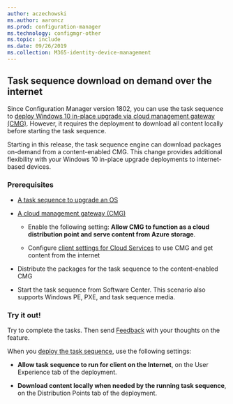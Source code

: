 ```yaml
---
author: aczechowski
ms.author: aaroncz
ms.prod: configuration-manager
ms.technology: configmgr-other
ms.topic: include
ms.date: 09/26/2019
ms.collection: M365-identity-device-management
---
```


## <a name="bkmk_dodcmg"></a> Task sequence download on demand over the internet

<!--3601238-->
Since Configuration Manager version 1802, you can use the task sequence to [deploy Windows 10 in-place upgrade via cloud management gateway (CMG)](/sccm/osd/deploy-use/deploy-a-task-sequence#deploy-windows-10-in-place-upgrade-via-cmg). However, it requires the deployment to download all content locally before starting the task sequence.

Starting in this release, the task sequence engine can download packages on-demand from a content-enabled CMG. This change provides additional flexibility with your Windows 10 in-place upgrade deployments to internet-based devices.

### Prerequisites

- [A task sequence to upgrade an OS](/sccm/osd/deploy-use/create-a-task-sequence-to-upgrade-an-operating-system)

- [A cloud management gateway (CMG)](/sccm/core/clients/manage/cmg/setup-cloud-management-gateway)

  - Enable the following setting: **Allow CMG to function as a cloud distribution point and serve content from Azure storage**.

  - Configure [client settings for Cloud Services](/sccm/core/clients/deploy/about-client-settings#cloud-services) to use CMG and get content from the internet

- Distribute the packages for the task sequence to the content-enabled CMG

- Start the task sequence from Software Center. This scenario also supports Windows PE, PXE, and task sequence media.

### Try it out!

Try to complete the tasks. Then send [Feedback](/sccm/core/understand/find-help#product-feedback) with your thoughts on the feature.

When you [deploy the task sequence](/sccm/osd/deploy-use/deploy-a-task-sequence), use the following settings:

- **Allow task sequence to run for client on the Internet**, on the User Experience tab of the deployment.

- **Download content locally when needed by the running task sequence**, on the Distribution Points tab of the deployment.